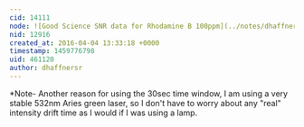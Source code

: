 ```yaml
---
cid: 14111
node: ![Good Science SNR data for Rhodamine B 100ppm](../notes/dhaffnersr/04-04-2016/good-science-snr-data-for-rhodamine-b-100ppm)
nid: 12916
created_at: 2016-04-04 13:33:18 +0000
timestamp: 1459776798
uid: 461120
author: dhaffnersr
---
```


*Note- Another reason for using the 30sec time window, I am using a very stable 532nm Aries green laser, so I don't have to worry about any "real" intensity drift time as I would if I was using a lamp.